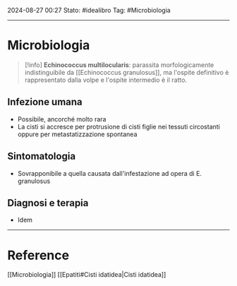 2024-08-27 00:27
Stato: #idealibro 
Tag: #Microbiologia 

---
# Microbiologia
>[!info]
> **Echinococcus multilocularis**: parassita morfologicamente indistinguibile da [[Echinococcus granulosus]], ma l'ospite definitivo è rappresentato dalla volpe e l'ospite intermedio è il ratto.
## Infezione umana
- Possibile, ancorché molto rara
- La cisti si accresce per protrusione di cisti figlie nei tessuti circostanti oppure per metastatizzazione spontanea
## Sintomatologia
- Sovrapponibile a quella causata dall'infestazione ad opera di E. granulosus
## Diagnosi e terapia
- Idem








---
# Reference
[[Microbiologia]]
[[Epatiti#Cisti idatidea|Cisti idatidea]]